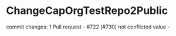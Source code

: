 # ChangeCapOrgTestRepo2Public

commit changes: 1
Pull request - #722 (#730)
not conflicted value -  
